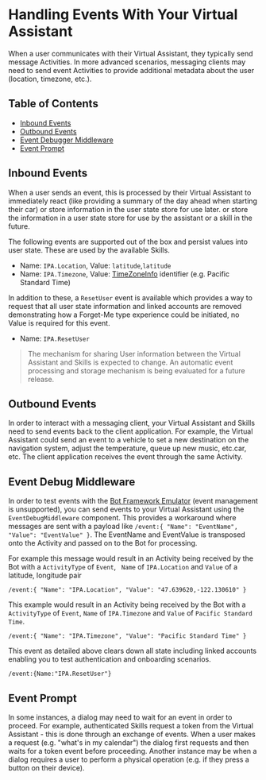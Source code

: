 # Handling Events With Your Virtual Assistant

When a user communicates with their Virtual Assistant, they typically send message Activities.
In more advanced scenarios, messaging clients may need to send event Activities to provide additional metadata about the user (location, timezone, etc.).

## Table of Contents
- [Inbound Events](#inbound-events)
- [Outbound Events](#outbound-events)
- [Event Debugger Middleware](#event-debug-middleware)
- [Event Prompt](#event-prompt)

## Inbound Events
When a user sends an event, this is processed by their Virtual Assistant to immediately react (like providing a summary of the day ahead when starting their car) or store information in the user state store for use later. or store the information in a user state store for use by the assistant or a skill in the future.

The following events are supported out of the box and persist values into user state. These are used by the available Skills.

- Name: `IPA.Location`, Value: `latitude`,`latitude`
- Name: `IPA.Timezone`, Value: [TimeZoneInfo](https://docs.microsoft.com/en-us/dotnet/api/system.timezoneinfo?view=netcore-2.2) identifier (e.g. Pacific Standard Time)

In addition to these, a `ResetUser` event is available which provides a way to request that all user state information and linked accounts are removed demonstrating how a Forget-Me type experience could be initiated, no Value is required for this event.

- Name: `IPA.ResetUser`

> The mechanism for sharing User information between the Virtual Assistant and Skills is expected to change. 
> An automatic event processing and storage mechanism is being evaluated for a future release.

## Outbound Events
In order to interact with a messaging client, your Virtual Assistant and Skills need to send events back to the client application.
For example, the Virtual Assistant could send an event to a vehicle to set a new destination on the navigation system, adjust the temperature, queue up new music, etc.car, etc. The client application receives the event through the same Activity.

## Event Debug Middleware

In order to test events with the [Bot Framework Emulator](https://aka.ms/botframework-emulator) (event management is unsupported), you can send events to your Virtual Assistant using the `EventDebugMiddleware` component.
This provides a workaround where messages are sent with a payload like `/event:{ "Name": "EventName", "Value": "EventValue" }`. 
The EventName and EventValue is transposed onto the Activity and passed on to the Bot for processing.

For example this message would result in an Activity being received by the Bot with a `ActivityType` of `Event`, ` Name` of `IPA.Location` and `Value` of a latitude, longitude pair
```
/event:{ "Name": "IPA.Location", "Value": "47.639620,-122.130610" }
```
This example would result in an Activity being received by the Bot with a `ActivityType` of `Event`, `Name` of `IPA.Timezone` and `Value` of `Pacific Standard Time`.
```
/event:{ "Name": "IPA.Timezone", "Value": "Pacific Standard Time" }
```
This event as detailed above clears down all state including linked accounts enabling you to test authentication and onboarding scenarios.
```
/event:{Name:"IPA.ResetUser"}
```

## Event Prompt

In some instances, a dialog may need to wait for an event in order to proceed.
For example, authenticated Skills request a token from the Virtual Assistant - this is done through an exchange of events.
When a user makes a request (e.g. "what's in my calendar") the dialog first requests and then waits for a token event before proceeding.
Another instance may be when a dialog requires a user to perform a physical operation (e.g. if they press a button on their device).